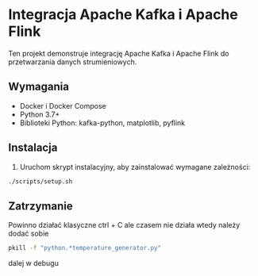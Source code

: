 # Integracja Apache Kafka i Apache Flink

Ten projekt demonstruje integrację Apache Kafka i Apache Flink do przetwarzania danych strumieniowych.

## Wymagania

- Docker i Docker Compose
- Python 3.7+
- Biblioteki Python: kafka-python, matplotlib, pyflink

## Instalacja

1. Uruchom skrypt instalacyjny, aby zainstalować wymagane zależności:

```bash
./scripts/setup.sh
```

## Zatrzymanie

Powinno działać klasyczne ctrl + C ale czasem nie działa wtedy należy dodać sobie

``` bash
pkill -f "python.*temperature_generator.py" 
```

dalej w debugu
